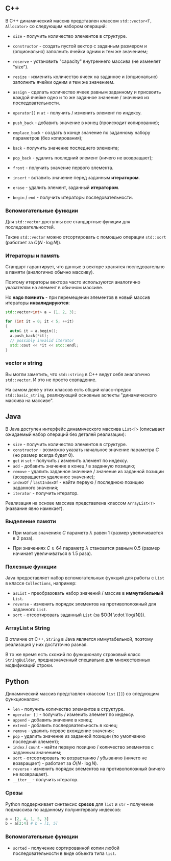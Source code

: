 ## C++

В С++ динамический массив представлен классом `std::vector<T, Allocator>` со следующим набором операций:

- `size` - получить количество элементов в структуре.

- `constructor` - создать пустой вектор с заданным размером и (опционально) заполнить ячейки одним и тем же значением;

- `reserve` - установить "capacity" внутреннего массива (не изменяет "size").
- `resize` - изменить количество ячеек на заданное и (опционально) заполнить ячейки одним и тем же значением.
- `assign` - сделать количество ячеек равным заданному и присвоить каждой ячейке одно и то же заданное значение / значения из последовательности.

- `operator[]` и `at` - получить / изменить элемент по индексу.

- `push_back` - добавить значение в конец (происходит копирование);
- `emplace_back` - создать в конце значение по заданному набору параметров (без копирования);
- `back` - получить значение последнего элемента;
- `pop_back` - удалить последний элемент (ничего не возвращает);

- `front` - получить значение первого элемента.

- `insert` - вставить значение перед заданным **итератором**.
- `erase` - удалить элемент, заданный **итератором**.

- `begin` / `end` - получить итераторы последовательности.

### Вспомогательные функции

Для `std::vector` доступны все стандартные функции для последовательностей.

Также `std::vector` можно отсортировать с помощью операции `std::sort` (работает за $O(N \cdot \log{N})$).

### Итераторы и память

Стандарт гарантирует, что данные в векторе хранятся последовательно в памяти (аналогично обычно массиву).

Поэтому итераторы вектора часто используются аналогично указателям на элемент в обычном массиве.

Но **надо помнить** - при перемещении элементов в новый массив итераторы **инвалидируются**:

```cpp
std::vector<int> a = {1, 2, 3};

for (int it = 0; it < 5; ++it)
{
  auto& it = a.begin();
  a.push_back(*it);
  // possibly invalid iterator
  std::cout << *it << std::endl;
}
```

### vector и string

Вы могли заметить, что `std::string` в С++ ведут себя аналогично `std::vector`. И это не просто совпадение.

На самом деле у этих классов есть общий класс-предок `std::basic_string`, реализующий основные аспекты "динамического массива на массиве".

## Java

В Java доступен интерфейс динамического массива `List<T>` (описывает ожидаемый набор операций без деталей реализации):

- `size` - получить количество элементов в структуре.
- `constructor` - возможно указать начальное значение параметра $C$ (но размер всегда будет $0$).
- `get` и `set` - получить / изменить элемент по индексу.
- `add` - добавить значение в конец / в заданную позицию;
- `remove` - удалить заданное значение / значение из заданной позиции (возвращается удаленное значение);
- `indexOf` / `lastIndexOf` - найти первую / последнюю позицию заданного значения;
- `iterator` - получить итератор.

Реализация на основе массива представлена классом `ArrayList<T>` (название явно намекает).

### Выделение памяти

- При малых значениях $C$ параметр $\lambda$ равен $1$ (размер увеличивается в $2$ раза).

- При значениях $C \ge 64$ параметр $\lambda$ становится равным $0.5$ (размер начинает увеличиваться в $1.5$ раза).

### Полезные функции

Java предоставляет набор вспомогательных функций для работы с `List` в классе `Collections`, например:

- `asList` - преобразовать набор значений / массив в **иммутабельный** `List`.
- `reverse` - изменить порядок элементов на противоположный для заданного `List`.
- `sort` - отсортировать заданный `List` (за $O(N \cdot \log{N})).

### ArrayList и String

В отличие от C++, `String` в Java является иммутабельной, поэтому реализация у них достаточно разная.

В то же время есть схожий по функционалу строковый класс `StringBuilder`, предназначенный специально для множественных модификаций строки.

## Python

Динамический массив представлен классом `list` (`[]`) со следующим функционалом:

- `len` - получить количество элементов в структуре.
- `operator []` - получить / изменить элемент по индексу.
- `append` - добавить значение в конец;
- `extend` - добавить последовательность в конец;
- `remove` - удалить первое вхождение значения;
- `pop` -  удалить значение из заданной позиции (по умолчанию последний элемент);
- `index` / `count` - найти первую позицию / количество элементов с заданным значением;
- `sort` - отсортировать по возрастанию / убыванию (ничего не возвращает) - работает за $O(N \cdot \log{N})$.
- `reverse` - изменить порядок элементов на противоположный (ничего не возвращает).
- `__iter__` - получить итератор.

### Срезы

Python поддерживает синтаксис **срезов** для `list` и `str` - получение подмассива по заданному полуинтервалу индексов:

```py
a = [2, 4, 1, 5, 3]
b = a[2:4] # b = [1, 5]
```

### Вспомогательные функции

- `sorted` - получение сортированной копии любой последовательности в виде объекта типа `list`.
